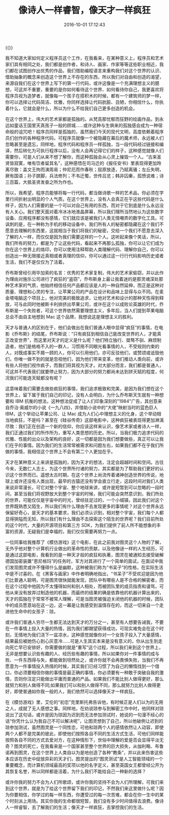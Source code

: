﻿---
abbrlink: 3653716295
categories:
- 读书笔记
date: 2016-10-01 17:12:43
description: ''
slug: 3653716295
tags:
- 黑客
- 画家
- 诗人
title: 像诗人一样睿智，像天才一样疯狂
---
{{<douban type="movie" id="10463953">}}

我不知道大家如何定义程序员这个工作，在我看来，在某种意义上，程序员和艺术家们具有相同之处，我们都是创作者，和诗人、画家、作家等等这些职业相近，我们都在试图创作出优秀的作品，我们借助编程语言来重构我们对这个世界的认识、借助抽象的概念来创造这个世界上不存在的东西，所以我们对自由和创造的渴望，来源自我们在这个世界上写下的第一行代码，或许这像是一个充满理想主义的臆想，可这并不重要，重要的是你如何看待这个世界、如何看待你自己，我更喜欢将程序员视为造梦者，就像每一个孩子在搭积木的时候，都有一个建筑师的梦一样，你可以选择让代码简洁、优雅，你同样选择让代码肮脏、丑陋，你相信什么，你执着什么，它就会是什么，所以为什么不给我们自己更多创造的机会。

<!--more-->

在这个世界上，伟大的艺术家都是孤独的。从梵高那忧郁而狂野的绘画作品，到永远如童话王国里天真孩子一般的顾城……或许这种与生俱来的孤独感会成为一种宿命般的诅咒吧！程序员同样是孤独的，虽然我们今天的现代文明，高度依赖着程序员们创作的各种程序代码，可程序员就像一个被隐藏在幕后的魔术师，永远被人们忽略甚至是遗忘，同样地，程序代码和程序员一样孤独，当一段代码经过链接和编译，然后转化为可执行程序以后，没有人会再记得它们的样子，这种感觉就像人们需要你，可是人们从来不想了解你，而这种孤独会从心灵上摧毁一个人。“古来圣贤皆寂寞，唯有饮者留其名”，这种感悟在司马迁的《报任安书》里表现得更加玲离尽致：盖文王拘而演周易；仲尼厄而作春秋；屈原放逐，乃赋离骚；左丘失明，厥有国语；孙子膑脚，兵法修列；不韦迁蜀，世传吕览；韩非囚秦，孤愤说难；诗三百篇，大抵圣贤发奋之所为作也。

所以，我希望，程序员能够将每一行代码，都当做诗歌一样的艺术品，你必须在字里行间折射出明显的个人气质。在这个世界上，没有人会真正在乎这些代码是什么样子，因为人们需要的是一个可以对自己有用的东西，而对于它到底是什么永远没有人关心。我们整天面对着冷冰冰地液晶屏幕，所以我们理所当然地认为这些数字设备、应用程序都没有感情，它们就应该是被我们人类无情嘲弄的数字化工具。可讽刺的是，在一种称为手机的移动设备中，我们所有人的秘密都隐藏在这个我们不愿意去理解的东西里，这就相当于我们将我们的秘密，交给一个我们不愿意去深入了解的人一样，而仅仅是因为我们需要这样的一个人。这听起来像个笑话，所以，我们所有的努力，都是为了让这些代码，看起来不再那么孤独，你可以让它们成为你在这个世界上的烙印，你可以使用注释帮助人类理解代码、理解你自己，你可以创造出一种无限接近真相或者真理的信仰，你可以通过这一行行代码影响历史或者生活，我们不是仅仅为了活着。

乔布斯曾经引用毕加索的名言：优秀的艺术家复制，伟大的艺术家偷窃，并以此作为理由对施乐公司进行了疯狂的“盗窃”，乔布斯身上最让我着迷的是那灵魂深处那种艺术家的气质，他始终相信任何产品都应该是人的一种自然延伸，而正是这种对质量、理想和心灵的专注，让苹果公司的产品在设计和品味上显得与众不同。在麦金塔电脑这个项目上，他对完美的极致追求，让他对艺术和设计的那种天性得到释放，可与此同时他被斯卡利排挤出苹果公司，或许在这个以成败论英雄的时代，乔布斯是一个失败者，可这个世界依然需要理想主义，多年后，当人们提到苹果电脑总会不由自主地想到 Mac 这个品牌，我想说这是理想主义的胜利。

天才与普通人的区别在于，他们会做出在我们普通人眼中显得“疯狂”的事情，在电影《乔布斯》的结尾，乔布斯说：“只有疯狂到相信自己能改变世界的人，才能真正改变世界”，而这里对天才的定义是什么呢？他们特立独行、桀骜不驯、麻烦制造者，他们是格格不入的一群人，习惯用不同眼光看事情的人，不受规则约束的人，对既成事实不屑一顾的人，你可以引用他们，亦可反驳他们，或赞颂或诋毁他们，你唯一做不到的就是忽视他们，因为他们带来变革，他们推动人类向前，或许有些人将他们视作疯子，而我们将其视为天才。对大部分而言，我们都是普通人，可这并不代表我们就要停止努力，因为大部分的努力都尚未达到拼天赋的程度，何况我们可能连天赋都没有呢？

这意味着我们需要去做些疯狂的事情，我们追求极致和完美，是因为我们想在这个世界上，留下属于我们自己的印记，没有人会明白，为什么乔布斯天生就有一种想要和 IBM 抗衡的想法，这种想法促成了让人们印象深刻的"1984"广告，其创意来自乔治·奥威尔的小说《一九八四》，并借助小说中的“大佬”映射当时的蓝色巨人 IBM，这个举动让苹果公司、让 Mac 成为人们心中理想主义的化身，这个举动相当地疯狂，不是吗？甚至在《硅谷传奇》这部电影中，这种疯狂被表现得更加淋漓尽致：我们正在创造一个新的信仰，你应该这样来认识，像艺术家或者诗人一样，我们正通过我们的所作所为，重写人类思想的历史。所以，当我们极力追求代码的优雅、性能的出众以及架构的良好，这一切都是因为我们想要做些，真正可以让我们在乎的事情。因为我们的生活常常被需求和问题左右，如果我们都不在乎我们所做的事情，我相信这个世界上不会有第二个人更加在乎。

天才在某种意义上来讲是孤独的，因为天才的想法，注定会超越时间和空间。古往今来，无数仁人志士，为这个世界所付诸的努力，其实都是为了帮助我们更好的认识这个世界而已。遥想太古时期，在这个世界上尚流传着诸神创造世界的传说，地球上或许还没有人类出现，最早的古猿还没有学会直立行走，这段时间对我们人类来说非常漫长，可它对整个宇宙、整个地球来讲，或许是短暂到可以忽略的一段时间，甚至当我们将视野放大到整个宇宙的时候，我们可能会突然意识到，我们所处的世界，可能仅仅是宇宙中的时光，曾经驻足过的，一个小城镇，因此我们对这个世界既熟悉又陌生，所以我们有什么理由不去发现更多的事情呢？对这个世界永远保留好奇心，是天才的基本要求，我们必须认识到，相对整个宇宙，我们每个人都显得狭隘而无知，所以我们有什么理由不去探索这个陌生的世界呢？我们目前所处的这个时代，大量的开源项目和第三方 SDK，为我们提供了前人所不能想象的丰富的资源，无疑我们是幸福的，我们仅仅需要再努力一点。

一位同事给我推荐了《模仿游戏》这个电影，在此之前我对图灵这个人物的了解，无外乎他对整个计算机行业做出的革命性的贡献，以及他像谜一样的人生经历，可是通过这部电影，我看到的是一种天才般的疯狂和执著，图灵在被通知去接受破解德国加密装置“恩尼格玛”的任务时，军方对其进行了一个简单的面试，在面试中我们发现图灵或许不懂得什么是幽默，这种被我们称为“书呆子”的性格，在实际生活中是不讨喜的，在《黑客与画家》中作者明确地指出，“书呆子”不受欢迎是因为他们比普通人聪明，可是图灵很快就能发现，团队中有哪些人是不合格的解密者，而在这个过程中他因为不太懂得如何和别人相处，而被团队里的成员指责和谩骂，可他从来没有放弃过制造他的机器，而最终的结果的确是依靠他的机器计算出来的，天才的孤独在于常常不被常人理解，可是当图灵被强迫关闭他的机器的时候，团队中的成员愿意站在这一边，这一幕是让我感受到温情存在的，而这一切来自一个走进他生命中的女孩子：琼。

或许我们普通人穷尽一生都无法达到天才的万分之一，甚至有人想要告诫我，不要在一件事情上投入大量的热情，因为我们都期望获得成功，可现实难免会在这个时刻，无情地为我们浇下一盆凉水，这种感觉就像你对一个女孩子投入了大量感情，结果最后被她伤心到心灰意冷……可是人生其实本来是没有意义的，你从出生到走向死亡早已安排好，你需要做的就是“重写”这个过程，所以我们来到这个世界上，无非是想要认识些有趣的人、经历些有趣的事情，所以如果你对一件事情的成与败、一件东西得与失，都能做到坦然处之，或许你就不会再畏惧失败，当我们不再愿意为一件事情投入热情的时候，其实我们已经习惯了为自己的懒惰找到一个借口，你必须要相信你做的事情是最正确的事情，你必须要有一种敢于突破自我的激情，否则你注定只能做出平庸而普通的产品。如果我们不能比别人做得更好，那么就努力和别人做得不同;如果我们可以和别人做得不同，那么就努力比别人做得更好，即使普通如你我一般的人，我们依然可以选择像天才一样疯狂。

在《模仿游戏》里，艾伦的“初恋”克里斯托弗告诉他，有时候正是人们以为的无用之人，成就了无人感想之事。同样地，在劝说琼参与到解密工作中时，他同样对琼说出了这句话，或许是因为琼因为迟到而无法参加测试时，她说的一句漫不经心的话“你凭什么认为我自己不可以解决呢”，让图灵想到了自己，所以他破例让迟到的琼参加测试，虽然图灵是一个同性恋，可他和琼两个人的感情依然让人动容，即使两个人都不是完美的彼此，即使他们按照各自不同的生活方式生活，可他们同样能按照各自不同的方式去爱对方，在这种情形下，世俗中理解的爱是否会显得平淡无奇？图灵的死亡，在我看来是一个国家甚至整个世界的巨大损失，从伽利略、布鲁诺再到图灵，在这个世界上人类自以为是地创造了各种“教条”，并以此来伤害这些本应该在历史中绽放异彩的天才们，图灵提出的“图灵测试”是人工智能领域的一个重要概念，而计算机领域最高的奖项以他的名字定义，甚至英国女王都曾经公开为其恢复名誉，所以同样都是活着，为什么我们不能给自己一种新的选择？

或许你我的努力不会为人们所歌颂，或许你我的坚持不会为人们所理解，可我们来到这个世界，就是为了给这个世界留下我们的印记，不然我们来这里做什么呢？因为你要相信，你学过的每一样东西，你遭受过的每一次苦难，都会在你一生中的某个时刻派上用场。其实你我的生命都很短暂，我们没有多少时间值得去浪费。像诗人一样睿智，去了解我们的生活；像天才一样疯狂，去掌控我们的生活。